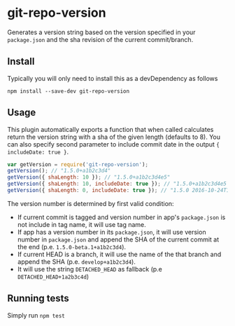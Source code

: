 # git-repo-version

Generates a version string based on the version specified in your `package.json` and the sha revision of
the current commit/branch.

## Install

Typically you will only need to install this as a devDependency as follows

`npm install --save-dev git-repo-version`

## Usage

This plugin automatically exports a function that when called calculates return the version string with a sha of the given length (defaults to 8). You can also specify second parameter to include commit date in the output `{ includeDate: true }`.

```js
var getVersion = require('git-repo-version');
getVersion(); // "1.5.0+a1b2c3d4"
getVersion({ shaLength: 10 }); // "1.5.0+a1b2c3d4e5"
getVersion({ shaLength: 10, includeDate: true }); // "1.5.0+a1b2c3d4e5 2016-10-24T18:26:53.000Z"
getVersion({ shaLength: 0, includeDate: true }); // "1.5.0 2016-10-24T18:26:53.000Z"
```

The version number is determined by first valid condition:

* If current commit is tagged and version number in app's `package.json` is not include in tag name,
  it will use tag name.
* If app has a version number in its `package.json`, it will use version number in `package.json`
  and append the SHA of the current commit at the end (p.e. `1.5.0-beta.1+a1b2c3d4`).
* If current HEAD is a branch, it will use the name of the that branch and append the SHA
  (p.e. `develop+a1b2c3d4`).
* It will use the string `DETACHED_HEAD` as fallback (p.e `DETACHED_HEAD+1a2b3c4d`)

## Running tests

Simply run `npm test`
